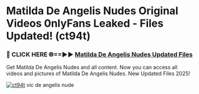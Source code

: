 # Matilda De Angelis Nudes Original Videos 0nlyFans Leaked - Files Updated! (ct94t)

<h3>🔴 CLICK HERE 🌐==►► <a href="https://tinyurl.com/yrmya6cz" rel="nofollow">Matilda De Angelis Nudes Updated Files</a></h3>

Get Matilda De Angelis Nudes and all content. Now you can access all videos and pictures of Matilda De Angelis Nudes. New Updated Files 2025!

[![ct94t](https://i.imgur.com/FMdXYCs.gif)](https://tinyurl.com/yrmya6cz)
vic de angelis nude